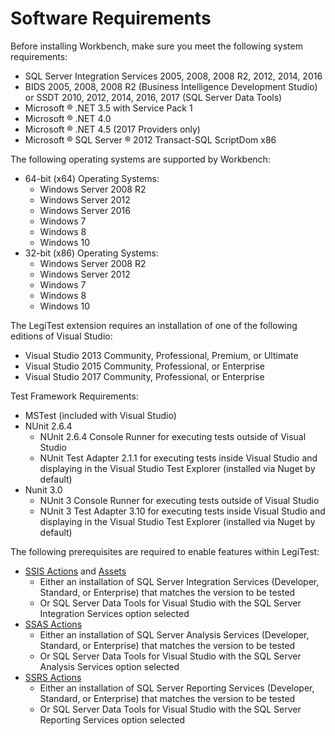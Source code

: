 ﻿# Software Requirements

Before installing Workbench, make sure you meet the following system requirements:
- SQL Server Integration Services 2005, 2008, 2008 R2, 2012, 2014, 2016
- BIDS 2005, 2008, 2008 R2 (Business Intelligence Development Studio) or SSDT 2010, 2012, 2014, 2016, 2017 (SQL Server Data Tools)
- Microsoft ® .NET 3.5 with Service Pack 1
- Microsoft ® .NET 4.0
- Microsoft ® .NET 4.5 (2017 Providers only)
- Microsoft ® SQL Server ® 2012 Transact-SQL ScriptDom x86

The following operating systems are supported by Workbench:  
- 64-bit (x64) Operating Systems:
   - Windows Server 2008 R2
   - Windows Server 2012
   - Windows Server 2016
   - Windows 7
   - Windows 8
   - Windows 10
- 32-bit (x86) Operating Systems:
   - Windows Server 2008 R2
   - Windows Server 2012
   - Windows 7
   - Windows 8
   - Windows 10

The LegiTest extension requires an installation of one of the following editions of Visual Studio:
- Visual Studio 2013 Community, Professional, Premium, or Ultimate
- Visual Studio 2015 Community, Professional, or Enterprise
- Visual Studio 2017 Community, Professional, or Enterprise

Test Framework Requirements:
- MSTest (included with Visual Studio)
- NUnit 2.6.4 
   - NUnit 2.6.4 Console Runner for executing tests outside of Visual Studio
   - NUnit Test Adapter 2.1.1 for executing tests inside Visual Studio and displaying in the Visual Studio Test Explorer (installed via Nuget by default)
- Nunit 3.0
   - NUnit 3 Console Runner for executing tests outside of Visual Studio
   - NUnit 3 Test Adapter 3.10 for executing tests inside Visual Studio and displaying in the Visual Studio Test Explorer (installed via Nuget by default)

The following prerequisites are required to enable features within LegiTest:
- [SSIS Actions](SsisActions.md) and [Assets](SsisAssets.md)
  - Either an installation of SQL Server Integration Services (Developer, Standard, or Enterprise) that matches the version to be tested
  - Or SQL Server Data Tools for Visual Studio with the SQL Server Integration Services option selected
- [SSAS Actions](SsasActions.md)
  - Either an installation of SQL Server Analysis Services (Developer, Standard, or Enterprise) that matches the version to be tested
  - Or SQL Server Data Tools for Visual Studio with the SQL Server Analysis Services option selected
- [SSRS Actions](SsrsActions.md)
  - Either an installation of SQL Server Reporting Services (Developer, Standard, or Enterprise) that matches the version to be tested
  - Or SQL Server Data Tools for Visual Studio with the SQL Server Reporting Services option selected